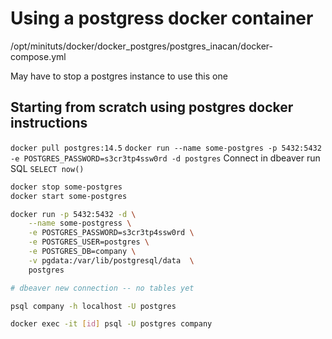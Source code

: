 # Using a postgress docker container

/opt/minituts/docker/docker_postgres/postgres_inacan/docker-compose.yml

May have to stop a postgres instance to use this one
## Starting from scratch using postgres docker instructions

```docker pull postgres:14.5```
```docker run --name some-postgres -p 5432:5432 -e POSTGRES_PASSWORD=s3cr3tp4ssw0rd -d postgres```
Connect in dbeaver run SQL ```SELECT now()```
```bash
docker stop some-postgres
docker start some-postgres
```


```bash
docker run -p 5432:5432 -d \
    --name some-postgress \
    -e POSTGRES_PASSWORD=s3cr3tp4ssw0rd \
    -e POSTGRES_USER=postgres \
    -e POSTGRES_DB=company \
    -v pgdata:/var/lib/postgresql/data  \
    postgres

# dbeaver new connection -- no tables yet

psql company -h localhost -U postgres

docker exec -it [id] psql -U postgres company

```

